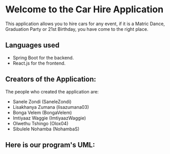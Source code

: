 # Welcome to the Car Hire Application
This application allows you to hire cars for any event, if it is a Matric Dance, Graduation Party or 21st Birthday, you have come to the right place.
## Languages used
- Spring Boot for the backend.
- React.js for the frontend.
## Creators of the Application:
The people who created the application are:
- Sanele Zondi (SaneleZondi)
- Lisakhanya Zumana (lisazumana03)
- Bonga Velem (BongaVelem)
- Imtiyaaz Waggie (ImtiyaazWaggie)
- Olwethu Tshingo (Olox04)
- Sibulele Nohamba (NohambaS)
## Here is our program's UML:
